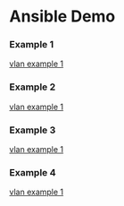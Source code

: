 # Ansible Demo

### Example 1

[vlan example 1](vlan-example-1.md)
### Example 2
[vlan example 1](vlan-example-2.md)

### Example 3

[vlan example 1](vlan-example-3.md)
### Example 4
[vlan example 1](vlan-example-4.md)
